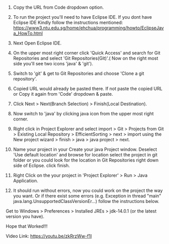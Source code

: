 1. Copy the URL from Code dropdown option.

2. To run the project you'll need to have  Eclipse IDE.
If you dont have Eclipse IDE Kindly follow the instructions mentioned: https://www3.ntu.edu.sg/home/ehchua/programming/howto/EclipseJava_HowTo.html

3. Next Open Eclipse IDE.

4. On the upper most right corner click 'Quick Access' and search for Git Repositories and select 'Git Repositories(Git)'.( Now on the right most side you'll see two icons 'java' & 'git').

5. Switch to 'git' & get to Git Repositories and choose 'Clone a git repository'.

6. Copied URL would already be pasted there. If not paste the copied URL or Copy it again from 'Code' dropdown & paste.

7. Click Next > Next(Branch Selection) > Finish(Local Destination).

8. Now switch to 'java' by clicking java icon from the upper most right corner.

9. Right click in Project Explorer and select import > Git > Projects from Git > Existing Local Repository > EfficientSorting<master> > next > import using the New project wizard > finish > java > java project > next.

10. Name your project in your Create your java Project window. Deselect 'Use default location' and browse for location select the project in git folder or you could look for the location in Git Repositories right down side of Eclipse. click finish.

11. Right Click on the your project in 'Project Explorer' > Run > Java Application.

12. It should run without errors, now you could work on the project the way you want.
Or if there exist some errors (e.g. Exception in thread "main" java.lang.UnsupportedClassVersionEr...) follow the instructions below.

Get to Windows > Preferences > Installed JREs > jdk-14.0.1 (or the latest version you have).

Hope that Worked!!!

Video Link:
https://youtu.be/zkRrzWw-f1I
